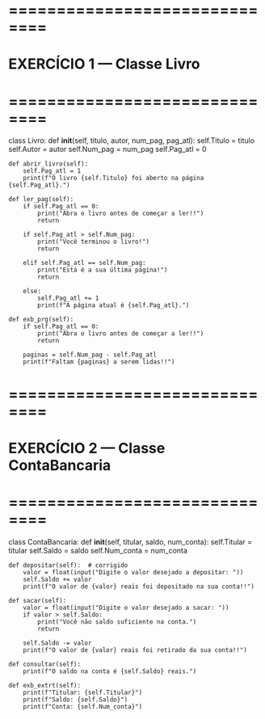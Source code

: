 # ==============================
# EXERCÍCIO 1 — Classe Livro
# ==============================
class Livro:
    def __init__(self, titulo, autor, num_pag, pag_atl):
        self.Titulo = titulo
        self.Autor = autor
        self.Num_pag = num_pag
        self.Pag_atl = 0

    def abrir_livro(self):
        self.Pag_atl = 1
        print(f"O livro {self.Titulo} foi aberto na página {self.Pag_atl}.")

    def ler_pag(self):
        if self.Pag_atl == 0:
            print("Abra o livro antes de começar a ler!!")
            return

        if self.Pag_atl > self.Num_pag:
            print("Você terminou o livro!")
            return
        
        elif self.Pag_atl == self.Num_pag:
            print("Está é a sua última página!")
            return
        
        else:
            self.Pag_atl += 1
            print(f"A página atual é {self.Pag_atl}.")

    def exb_prg(self):
        if self.Pag_atl == 0:
            print("Abra o livro antes de começar a ler!!")
            return

        paginas = self.Num_pag - self.Pag_atl
        print(f"Faltam {paginas} a serem lidas!!")


# ==============================
# EXERCÍCIO 2 — Classe ContaBancaria
# ==============================
class ContaBancaria:
    def __init__(self, titular, saldo, num_conta):
        self.Titular = titular
        self.Saldo = saldo
        self.Num_conta = num_conta

    def depositar(self):  # corrigido
        valor = float(input("Digite o valor desejado a depositar: "))
        self.Saldo += valor
        print(f"O valor de {valor} reais foi depositado na sua conta!!")

    def sacar(self):
        valor = float(input("Digite o valor desejado a sacar: "))
        if valor > self.Saldo:
            print("Você não saldo suficiente na conta.")
            return

        self.Saldo -= valor
        print(f"O valor de {valor} reais foi retirado da sua conta!!")

    def consultar(self):
        print(f"O saldo na conta é {self.Saldo} reais.")

    def exb_extrt(self):
        print(f"Titular: {self.Titular}")
        print(f"Saldo: {self.Saldo}")
        print(f"Conta: {self.Num_conta}")
